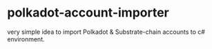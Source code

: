 # polkadot-account-importer
very simple idea to import Polkadot &amp; Substrate-chain accounts to c# environment.
